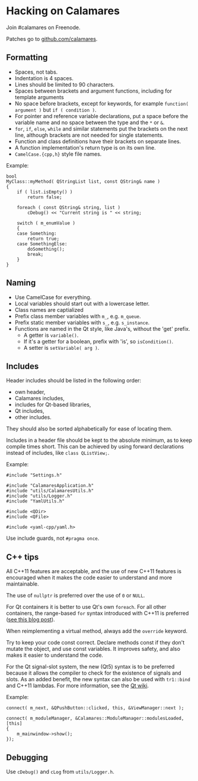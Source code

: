 Hacking on Calamares
====================

Join #calamares on Freenode.

Patches go to [github.com/calamares](https://github.com/calamares/calamares).

Formatting
----------
* Spaces, not tabs.
* Indentation is 4 spaces.
* Lines should be limited to 90 characters.
* Spaces between brackets and argument functions, including for template arguments
* No space before brackets, except for keywords, for example `function( argument )` but
  `if ( condition )`.
* For pointer and reference variable declarations, put a space before the variable name
  and no space between the type and the `*` or `&`.
* `for`, `if`, `else`, `while` and similar statements put the brackets on the next line,
  although brackets are not needed for single statements.
* Function and class definitions have their brackets on separate lines.
* A function implementation's return type is on its own line.
* `CamelCase.{cpp,h}` style file names.

Example:
```
bool
MyClass::myMethod( QStringList list, const QString& name )
{
    if ( list.isEmpty() )
        return false;

    foreach ( const QString& string, list )
        cDebug() << "Current string is " << string;

    switch ( m_enumValue )
    {
    case Something:
        return true;
    case SomethingElse:
        doSomething();
        break;
    }
}
```

Naming
------
* Use CamelCase for everything.
* Local variables should start out with a lowercase letter.
* Class names are captialized
* Prefix class member variables with `m_`, e.g. `m_queue`.
* Prefix static member variables with `s_`, e.g. `s_instance`.
* Functions are named in the Qt style, like Java's, without the 'get' prefix.
    * A getter is `variable()`.
    * If it's a getter for a boolean, prefix with 'is', so `isCondition()`.
    * A setter is `setVariable( arg )`.

Includes
--------
Header includes should be listed in the following order:

* own header,
* Calamares includes,
* includes for Qt-based libraries,
* Qt includes,
* other includes.

They should also be sorted alphabetically for ease of locating them.

Includes in a header file should be kept to the absolute minimum, as to keep compile times short. This can be achieved by using forward declarations instead of includes,
like `class QListView;`.

Example:
```
#include "Settings.h"

#include "CalamaresApplication.h"
#include "utils/CalamaresUtils.h"
#include "utils/Logger.h"
#include "YamlUtils.h"

#include <QDir>
#include <QFile>

#include <yaml-cpp/yaml.h>
```

Use include guards, not `#pragma once`.

C++ tips
--------
All C++11 features are acceptable, and the use of new C++11 features is encouraged when
it makes the code easier to understand and more maintainable.

The use of `nullptr` is preferred over the use of `0` or `NULL`.

For Qt containers it is better to use Qt's own `foreach`. For all other containers, the
range-based `for` syntax introduced with C++11 is preferred ([see this blog post][1]).

When reimplementing a virtual method, always add the `override` keyword.

Try to keep your code const correct. Declare methods const if they don't mutate the 
object, and use const variables. It improves safety, and also makes it easier to 
understand the code.

For the Qt signal-slot system, the new (Qt5) syntax is to be preferred because it allows
the compiler to check for the existence of signals and slots. As an added benefit, the
new syntax can also be used with `tr1::bind` and C++11 lambdas. For more information, see
the [Qt wiki][2].

Example:
```
connect( m_next, &QPushButton::clicked, this, &ViewManager::next );

connect( m_moduleManager, &Calamares::ModuleManager::modulesLoaded, [this]
{
    m_mainwindow->show();
});
```

Debugging
---------
Use `cDebug()` and `cLog` from `utils/Logger.h`.


[1]: http://blog.qt.digia.com/blog/2011/05/26/cpp0x-in-qt/
[2]: http://qt-project.org/wiki/New_Signal_Slot_Syntax
